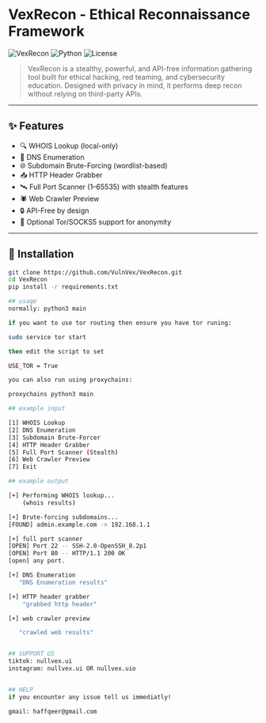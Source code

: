 # VexRecon - Ethical Reconnaissance Framework

![VexRecon](https://img.shields.io/badge/Author-NullVex-red?style=flat-square)
![Python](https://img.shields.io/badge/Python-3.6%2B-blue?style=flat-square)
![License](https://img.shields.io/badge/License-Custom-green?style=flat-square)

> VexRecon is a stealthy, powerful, and API-free information gathering tool built for ethical hacking, red teaming, and cybersecurity education. Designed with privacy in mind, it performs deep recon without relying on third-party APIs.

---

## ✨ Features

- 🔍 WHOIS Lookup (local-only)
- 🧠 DNS Enumeration
- 🌐 Subdomain Brute-Forcing (wordlist-based)
- 📥 HTTP Header Grabber
- 🛰️ Full Port Scanner (1–65535) with stealth features
- 🕷️ Web Crawler Preview
- 🔒 API-Free by design
- 🧅 Optional Tor/SOCKS5 support for anonymity

---

## 🚀 Installation

```bash
git clone https://github.com/VulnVex/VexRecon.git
cd VexRecon
pip install -r requirements.txt

## usage 
normally: python3 main

if you want to use tor routing then ensure you have tor runing:

sudo service tor start

then edit the script to set 

USE_TOR = True

you can also run using proxychains:

proxychains python3 main

## example input

[1] WHOIS Lookup
[2] DNS Enumeration
[3] Subdomain Brute-Forcer
[4] HTTP Header Grabber
[5] Full Port Scanner (Stealth)
[6] Web Crawler Preview
[7] Exit

## example output

[+] Performing WHOIS lookup...
    (whois results)

[+] Brute-forcing subdomains...
[FOUND] admin.example.com -> 192.168.1.1

[+] full port scanner
[OPEN] Port 22 -- SSH-2.0-OpenSSH_8.2p1
[OPEN] Port 80 -- HTTP/1.1 200 OK
[open] any port.

[+] DNS Enumeration
   "DNS Enumeration results"

[+] HTTP header grabber
    "grabbed http header"

[+] web crawler preview

   "crawled web results"


## SUPPORT US
tiktok: nullvex.ui
instagram: nullvex.ui OR nullvex.uio


## HELP
if you encounter any issue tell us immediatly!

gmail: haffqeer@gmail.com
